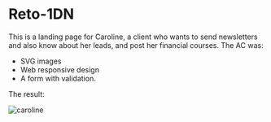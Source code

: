 # Reto-1DN

This is a landing page for Caroline, a client who wants to send newsletters and also know about her leads, and post her financial courses. 
The AC was:
* SVG images
* Web responsive design
* A form with validation.

The result:

![caroline](https://user-images.githubusercontent.com/82976404/206886490-0a873c28-a6ed-42b3-ae30-8c319f3919c9.jpg)
